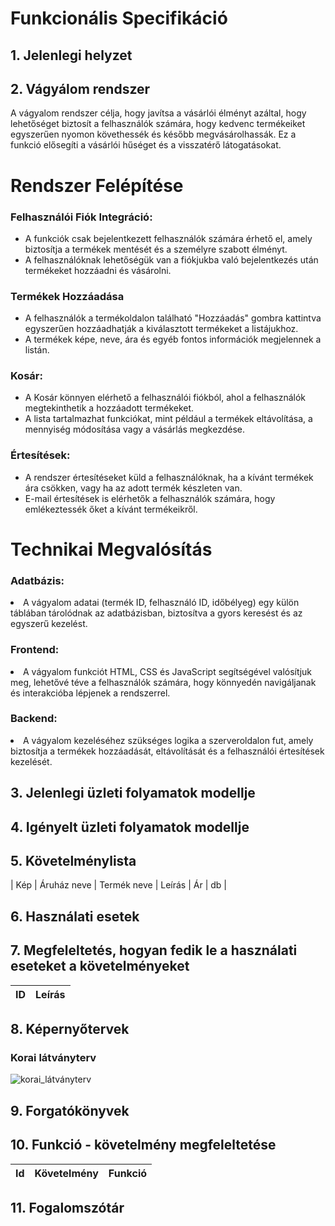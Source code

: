 # Funkcionális Specifikáció
## 1. Jelenlegi helyzet


## 2. Vágyálom rendszer
A vágyalom rendszer célja, hogy javítsa a vásárlói élményt azáltal, hogy lehetőséget biztosít a felhasználók számára, hogy kedvenc termékeiket egyszerűen nyomon követhessék és később megvásárolhassák. Ez a funkció elősegíti a vásárlói hűséget és a visszatérő látogatásokat.

<h1>Rendszer Felépítése</h1>

<h3>Felhasználói Fiók Integráció:</h3>
<ul>
    <li>A funkciók csak bejelentkezett felhasználók számára érhető el, amely biztosítja a termékek mentését és a személyre szabott élményt.</li>
    <li>A felhasználóknak lehetőségük van a fiókjukba való bejelentkezés után termékeket hozzáadni és vásárolni.</li>
</ul>
<h3>Termékek Hozzáadása</h3>
<ul>
    <li>A felhasználók a termékoldalon található "Hozzáadás" gombra kattintva egyszerűen hozzáadhatják a kiválasztott termékeket a listájukhoz.</li>
    <li>A termékek képe, neve, ára és egyéb fontos információk megjelennek a listán.</li>
</ul>
<h3>Kosár:</h3>
<ul>
    <li>A Kosár könnyen elérhető a felhasználói fiókból, ahol a felhasználók megtekinthetik a hozzáadott termékeket.</li>
    <li>A lista tartalmazhat funkciókat, mint például a termékek eltávolítása, a mennyiség módosítása vagy a vásárlás megkezdése.</li>
</ul>
<h3>Értesítések:</h3>
<ul>
    <li>A rendszer értesítéseket küld a felhasználóknak, ha a kívánt termékek ára csökken, vagy ha az adott termék készleten van.</li>
    <li>E-mail értesítések is elérhetők a felhasználók számára, hogy emlékeztessék őket a kívánt termékeikről.</li>
</ul>
<h1>Technikai Megvalósítás</h1>
<h3>Adatbázis:</h3>
    <li>A vágyalom adatai (termék ID, felhasználó ID, időbélyeg) egy külön táblában tárolódnak az adatbázisban, biztosítva a gyors keresést és az egyszerű kezelést.</li>
<h3>Frontend:</h3>
    <li>A vágyalom funkciót HTML, CSS és JavaScript segítségével valósítjuk meg, lehetővé téve a felhasználók számára, hogy könnyedén navigáljanak és interakcióba lépjenek a rendszerrel.</li>
<h3>Backend:</h3>
    <li>A vágyalom kezeléséhez szükséges logika a szerveroldalon fut, amely biztosítja a termékek hozzáadását, eltávolítását és a felhasználói értesítések kezelését.</li>


## 3. Jelenlegi üzleti folyamatok modellje



## 4. Igényelt üzleti folyamatok modellje


## 5. Követelménylista

| Kép | Áruház neve | Termék neve | Leírás | Ár | db |


## 6. Használati esetek


## 7. Megfeleltetés, hogyan fedik le a használati eseteket a követelményeket
|ID|Leírás           |
|-------------------------|---------------------------|


## 8. Képernyőtervek

### Korai látványterv
![korai_látványterv](../Img/memulatoralphfa.jpg)


## 9. Forgatókönyvek


## 10. Funkció - követelmény megfeleltetése

 | Id | Követelmény | Funkció |
 | :---: | --- | --- |

## 11. Fogalomszótár

